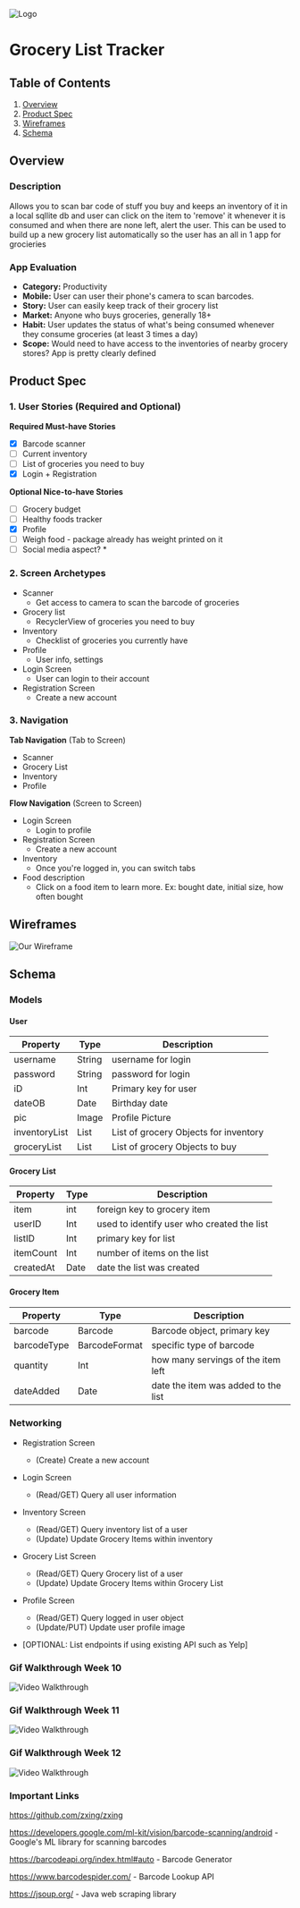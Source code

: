 ![Logo](https://github.com/TechZech/GroceryApp/blob/master/UPC_Data/app/src/main/assets/glistappicon.png?raw=true)

# Grocery List Tracker

## Table of Contents
1. [Overview](#Overview)
1. [Product Spec](#Product-Spec)
1. [Wireframes](#Wireframes)
2. [Schema](#Schema)

## Overview
### Description
Allows you to scan bar code of stuff you buy and keeps an inventory of it in a local sqllite db and user can click on the item to 'remove' it whenever it is consumed and when there are none left, alert the user. This can be used to build up a new grocery list automatically so the user has an all in 1 app for grocieries

### App Evaluation
- **Category:** Productivity
- **Mobile:** User can user their phone's camera to scan barcodes.
- **Story:** User can easily keep track of their grocery list
- **Market:** Anyone who buys groceries, generally 18+
- **Habit:** User updates the status of what's being consumed whenever they consume groceries (at least 3 times a day)
- **Scope:** Would need to have access to the inventories of nearby grocery stores? App is pretty clearly defined

## Product Spec

### 1. User Stories (Required and Optional)

**Required Must-have Stories**

* [X] Barcode scanner
* [ ] Current inventory
* [ ] List of groceries you need to buy
* [X] Login + Registration 

**Optional Nice-to-have Stories**

* [ ] Grocery budget
* [ ] Healthy foods tracker
* [X] Profile
* [ ] Weigh food - package already has weight printed on it
* [ ] Social media aspect?
    * 

### 2. Screen Archetypes

* Scanner
   * Get access to camera to scan the barcode of groceries
* Grocery list
   * RecyclerView of groceries you need to buy
* Inventory
   * Checklist of groceries you currently have
* Profile
   * User info, settings
* Login Screen
    * User can login to their account
* Registration Screen
    * Create a new account

### 3. Navigation

**Tab Navigation** (Tab to Screen)

* Scanner
* Grocery List
* Inventory
* Profile

**Flow Navigation** (Screen to Screen)

* Login Screen
   * Login to profile
* Registration Screen
   * Create a new account
* Inventory
   * Once you're logged in, you can switch tabs
* Food description
    * Click on a food item to learn more. Ex: bought date, initial size, how often bought

## Wireframes
![Our Wireframe](https://github.com/TechZech/GroceryApp/blob/master/UPC_Data/app/src/main/assets/wireframe.jpg?raw=true)

## Schema
### Models
#### User

   | Property      | Type     | Description |
   | ------------- | -------- | ------------|
   | username      | String   | username for login |
   | password      | String   | password for login |
   | iD            | Int      | Primary key for user |
   | dateOB        | Date     | Birthday date |
   | pic       | Image     | Profile Picture |
   | inventoryList | List<GroceryItem> | List of grocery Objects for inventory |
   | groceryList   | List<GroceryItem> | List of grocery Objects to buy |
   
   
   #### Grocery List

   | Property      | Type     | Description |
   | ------------- | -------- | ------------|
   | item      | int   | foreign key to grocery item |
   | userID            | Int      | used to identify user who created the list |
   | listID            | Int      | primary key for list |
   | itemCount | Int | number of items on the list |
   | createdAt   | Date | date the list was created |
   
   
   #### Grocery Item

   | Property      | Type     | Description |
   | ------------- | -------- | ------------|
   | barcode      | Barcode   | Barcode object, primary key |
   | barcodeType    | BarcodeFormat   | specific type of barcode |
   | quantity            | Int      | how many servings of the item left |
   | dateAdded        | Date     | date the item was added to the list |
   
   
### Networking
* Registration Screen
	* (Create) Create a new account

* Login Screen
	* (Read/GET) Query all user information 

* Inventory Screen
	* (Read/GET) Query inventory list of a user
	* (Update) Update Grocery Items within inventory
 
* Grocery List Screen
	* (Read/GET) Query Grocery list of a user
	* (Update) Update Grocery Items within Grocery List

* Profile Screen 
	* (Read/GET) Query logged in user object
	* (Update/PUT) Update user profile image
- [OPTIONAL: List endpoints if using existing API such as Yelp]


### Gif Walkthrough Week 10
<img src='walkthroughWeek10.gif' title='Video Walkthrough' width='' alt='Video Walkthrough' />

### Gif Walkthrough Week 11
<img src='walkthroughWeek11.gif' title='Video Walkthrough' width='' alt='Video Walkthrough' />

### Gif Walkthrough Week 12
<img src='walkthroughWeek12.gif' title='Video Walkthrough' width='' alt='Video Walkthrough' />

### Important Links

https://github.com/zxing/zxing

https://developers.google.com/ml-kit/vision/barcode-scanning/android - Google's ML library for scanning barcodes

https://barcodeapi.org/index.html#auto - Barcode Generator

https://www.barcodespider.com/ - Barcode Lookup API

https://jsoup.org/ - Java web scraping library

